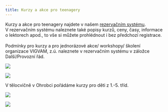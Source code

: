 ```yaml
---
title: Kurzy a akce pro teenagery
---
```

Kurzy a akce pro teenagery najdete v našem [rezervačním systému](https://vigvam.webooker.eu/).\
V rezervačním systému naleznete také popisy kurzů, ceny, časy,  informace o lektorech apod., to vše si můžete prohlédnout i bez předchozí registrace. \
\
Podmínky pro kurzy a pro jednorázové akce/ workshopy/ školení organizace VIGVAM, z.ú. naleznete v rezervačním systému v záložce Další/Provozní řád.

![](/images/uploads/2019_vgv_teens_kurz_ma_cj.jpg)

![](/images/uploads/jpeg.jpg)

V tělocvičně v Ohrobci pořádáme kurzy pro děti z 1.-5. tříd.

![](/images/uploads/2020_sportovky_CB[1].jpg)

![](/images/uploads/2020_karate_CB[1].jpg)
